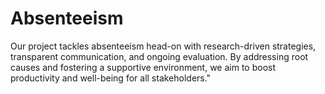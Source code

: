 # Absenteeism
Our project tackles absenteeism head-on with research-driven strategies, transparent communication, and ongoing evaluation. By addressing root causes and fostering a supportive environment, we aim to boost productivity and well-being for all stakeholders."
